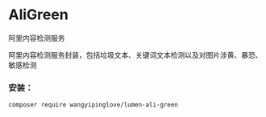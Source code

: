 # AliGreen

阿里内容检测服务

阿里内容检测服务封装，包括垃圾文本、关键词文本检测以及对图片涉黄、暴恐、敏感检测
### 安装：
   
    composer require wangyipinglove/lumen-ali-green
